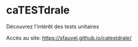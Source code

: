 # caTESTdrale

Découvrez l'intérêt des tests unitaires

Accès au site: https://sfauvel.github.io/catestdrale/
